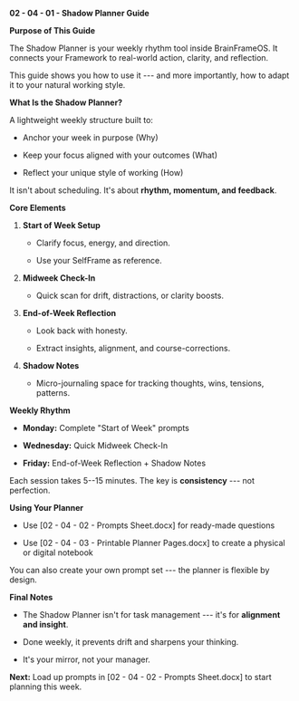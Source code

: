 **02 - 04 - 01 - Shadow Planner Guide**

**Purpose of This Guide**

The Shadow Planner is your weekly rhythm tool inside BrainFrameOS. It
connects your Framework to real-world action, clarity, and reflection.

This guide shows you how to use it --- and more importantly, how to
adapt it to your natural working style.

**What Is the Shadow Planner?**

A lightweight weekly structure built to:

- Anchor your week in purpose (Why)

- Keep your focus aligned with your outcomes (What)

- Reflect your unique style of working (How)

It isn't about scheduling. It's about **rhythm, momentum, and
feedback**.

**Core Elements**

1.  **Start of Week Setup**

    - Clarify focus, energy, and direction.

    - Use your SelfFrame as reference.

2.  **Midweek Check-In**

    - Quick scan for drift, distractions, or clarity boosts.

3.  **End-of-Week Reflection**

    - Look back with honesty.

    - Extract insights, alignment, and course-corrections.

4.  **Shadow Notes**

    - Micro-journaling space for tracking thoughts, wins, tensions,
      patterns.

**Weekly Rhythm**

- **Monday:** Complete "Start of Week" prompts

- **Wednesday:** Quick Midweek Check-In

- **Friday:** End-of-Week Reflection + Shadow Notes

Each session takes 5--15 minutes. The key is **consistency** --- not
perfection.

**Using Your Planner**

- Use \[02 - 04 - 02 - Prompts Sheet.docx\] for ready-made questions

- Use \[02 - 04 - 03 - Printable Planner Pages.docx\] to create a
  physical or digital notebook

You can also create your own prompt set --- the planner is flexible by
design.

**Final Notes**

- The Shadow Planner isn't for task management --- it's for **alignment
  and insight**.

- Done weekly, it prevents drift and sharpens your thinking.

- It's your mirror, not your manager.

**Next:** Load up prompts in \[02 - 04 - 02 - Prompts Sheet.docx\] to
start planning this week.
